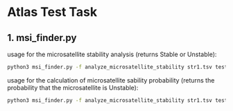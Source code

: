 # Atlas Test Task
## 1. msi_finder.py
usage for the microsatellite stability analysis (returns Stable or Unstable):
```bash
python3 msi_finder.py -f analyze_microsatellite_stability str1.tsv test_vector.txt
```

usage for the calculation of microsatellite sability probability (returns the probability that the microsatellite is Unstable):
```bash
python3 msi_finder.py -f analyze_microsatellite_stability str1.tsv test_vector.txt
```
